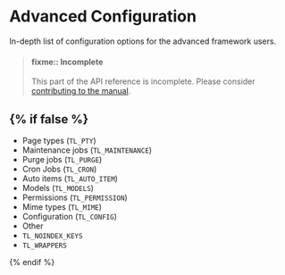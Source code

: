 
# Advanced Configuration

In-depth list of configuration options for the advanced framework users.

> #### fixme:: Incomplete 
> This part of the API reference is incomplete. Please consider
> [contributing to the manual][1].


{% if false %}
---

* Page types (`TL_PTY`)
* Maintenance jobs (`TL_MAINTENANCE`)
* Purge jobs (`TL_PURGE`)
* Cron Jobs (`TL_CRON`)
* Auto items (`TL_AUTO_ITEM`)
* Models (`TL_MODELS`)
* Permissions (`TL_PERMISSION`)
* Mime types (`TL_MIME`)
* Configuration (`TL_CONFIG`)
* Other
* `TL_NOINDEX_KEYS`
* `TL_WRAPPERS`

{% endif %}


[1]: https://github.com/contao/docs/blob/master/CONTRIBUTING.md
